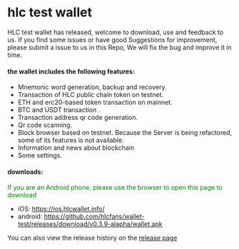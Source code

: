 # hlc test wallet
HLC test wallet has released, welcome to download, use and feedback to us. If you find some issues or have good Suggestions for improvement, please submit a issue to us in this Repo, We will fix the bug and improve it in time.

#### the wallet includes the following features:
- Mnemonic word generation, backup and recovery.
- Transaction of HLC public chain token on testnet.
- ETH and erc20-based token transaction on mainnet.
- BTC and USDT transaction .
- Transaction address qr code generation.
- Qr code scanning.
- Block browser based on testnet. Because the Server is being refactored, some of its features is not available.
- Information and news about blockchain
- Some settings.

#### downloads:
<font color=#008000>If you are an Android phone, please use the browser to open this page to download</font>

* iOS: https://ios.hlcwallet.info/
* android:  https://github.com/hlcfans/wallet-test/releases/download/v0.3.9-alapha/wallet.apk

You can also view the release history on the [release page](https://github.com/hlcfans/wallet-test/releases)
